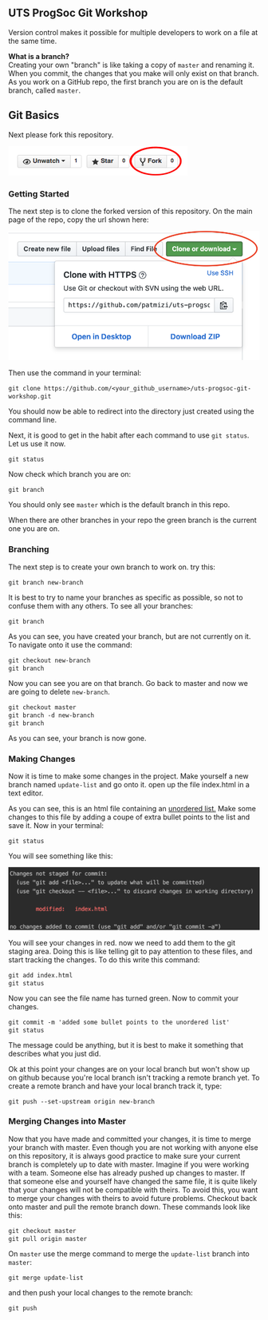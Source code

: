 ## UTS ProgSoc Git Workshop
Version control makes it possible for multiple developers to work on a file at the same time.

**What is a branch?**  
Creating your own "branch" is like taking a copy of `master` and renaming it. When you commit, the changes that you make will only exist on that branch. As you work on a GitHub repo, the first branch you are on is the default branch, called `master`. 

## Git Basics

Next please fork this repository.

![fork button on github](./img/fork.png)

### Getting Started
The next step is to clone the forked version of this repository. On the main page of the repo, copy the url shown here:

![where to copy url on github](./img/git-clone.png)

Then use the command in your terminal:

```
git clone https://github.com/<your_github_username>/uts-progsoc-git-workshop.git
```

You should now be able to redirect into the directory just created using the command line.

Next, it is good to get in the habit after each command to use `git status`. Let us use it now.

```
git status
```

Now check which branch you are on:

```
git branch
```

You should only see `master` which is the default branch in this repo.

When there are other branches in your repo the green branch is the current one you are on.

### Branching
The next step is to create your own branch to work on. try this:

```
git branch new-branch
```

It is best to try to name your branches as specific as possible, so not to confuse them with any others. To see all your branches:

```
git branch
```

As you can see, you have created your branch, but are not currently on it. To navigate onto it use the command:

```
git checkout new-branch
git branch
```

Now you can see you are on that branch. Go back to master and now we are going to delete `new-branch`.

```
git checkout master
git branch -d new-branch
git branch
```

As you can see, your branch is now gone.

### Making Changes
Now it is time to make some changes in the project. Make yourself a new branch named `update-list` and go onto it. open up the file index.html in a text editor.

As you can see, this is an html file containing an [unordered list.](https://www.w3schools.com/tags/tag_ul.asp) Make some changes to this file by adding a coupe of extra bullet points to the list and save it. Now in your terminal:

```
git status
```

You will see something like this:

![git status example](./img/git-status.png)

You will see your changes in red. now we need to add them to the git staging area. Doing this is like telling git to pay attention to these files, and start tracking the changes. To do this write this command:

```
git add index.html
git status
```

Now you can see the file name has turned green. Now to commit your changes.

```
git commit -m 'added some bullet points to the unordered list'
git status
```

The message could be anything, but it is best to make it something that describes what you just did.

Ok at this point your changes are on your local branch but won't show up on github because you're local branch isn't tracking a remote
branch yet. To create a remote branch and have your local branch track it, type:

```
git push --set-upstream origin new-branch
```

### Merging Changes into Master
Now that you have made and committed your changes, it is time to merge your branch with master. Even though you are not working with anyone else on this repository, it is always good practice to make sure your current branch is completely up to date with master. Imagine if you were working with a team. Someone else has already pushed up changes to master. If that someone else and yourself have changed the same file, it is quite likely that your changes will not be compatible with theirs. To avoid this, you want to merge your changes with theirs to avoid future problems. Checkout back onto master and pull the remote branch down. These commands look like this:

```
git checkout master
git pull origin master
```

On `master` use the merge command to merge the `update-list` branch into `master`:

```
git merge update-list
```

and then push your local changes to the remote branch:

```
git push
```
